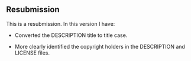 ## Resubmission
This is a resubmission. In this version I have:

* Converted the DESCRIPTION title to title case.

* More clearly identified the copyright holders in the DESCRIPTION
  and LICENSE files.
